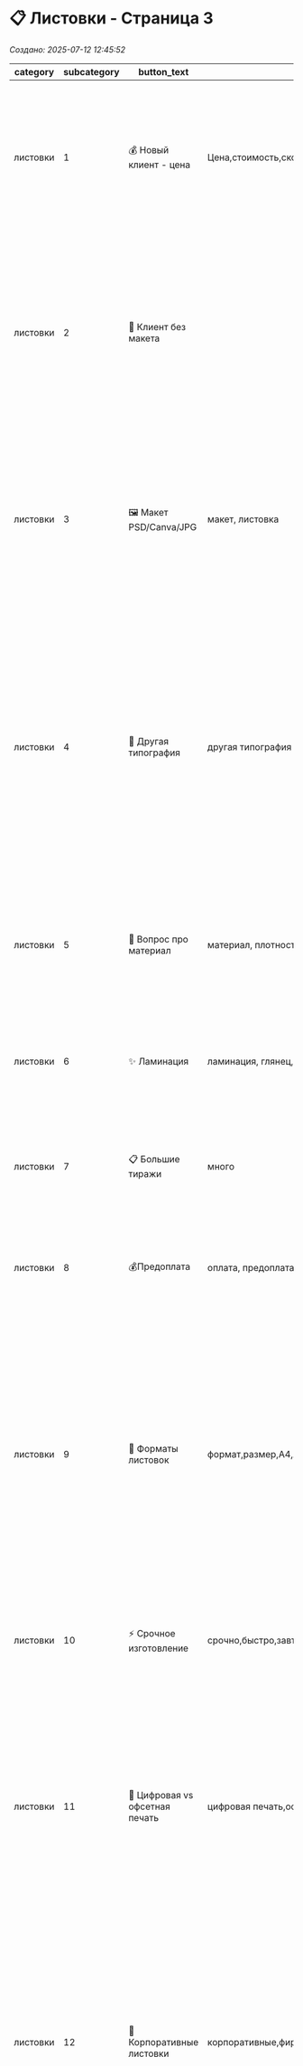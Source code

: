 # 📋 Листовки - Страница 3

*Создано: 2025-07-12 12:45:52*

| category | subcategory | button_text | keywords | answer_ukr | answer_rus | sort_order |
| --- | --- | --- | --- | --- | --- | --- |
| листовки | 1 | 💰 Новый клиент - цена | Цена,стоимость,сколько стоят,делаете листовки | ✅ Звичайно! Першокласний європейський крейдований папір від 115 до 350г/м².<br>💰 А5: 100 шт — від 280 грн ⚡ 1-2 дні, 💰 1000 шт збірним тиражем — 850 грн за ⚡ тиждень.<br><br>❓ Чи маєте готовий для друку макет? | ✅ Конечно! Первоклассная мелованная бумага от 115 до 350г/м².<br>💰 А5: 100 шт — от 280 грн ⚡ 1-2 дня, 💰 1000 шт сборным тиражем — от 850 грн. сборным тиражем за ⚡ неделю.<br><br>❓ Есть ли у вас макет, готовый к печати? | 1 |
| листовки | 2 | 🎨 Клиент без макета |  | Створюємо професійні стильні макети: доопрацювання готового — близько 💰 300 грн, з нуля — від 💰 400 грн.<br>Макет залишається у вас 🔒 назавжди, оплачується тільки при першому замовленні!<br>У PDF, CDR, AI, EPS — професійно, не як у Canva.<br><br>📁 Портфоліо: https://t.me/druk_portfolio<br> | Создаем профессиональные стильные макеты: доработка готового — около 💰 300 грн, с нуля — от 💰 400 грн.<br>Макет остается у вас 🔒 навсегда, оплачивается только при первом заказе!<br>В PDF, CDR, AI, EPS — профессионально, не как в Canva.<br><br>📁 Портфолио: https://t.me/druk_portfolio | 2 |
| листовки | 3 | 🖼️ Макет PSD/Canva/JPG | макет, листовка | Відмінно, що макет є! PSD, Canva та Figma — класні програми для своїх завдань, але для першокласної поліграфії ми використовуємо 🎯 векторні формати — вони дають ідеальну якість при друці.<br><br>Переведемо ваш макет у професійний PDF/AI від  💰 200 грн, зберігши всі деталі. | Отлично, что макет есть!<br>PSD, Canva и Figma — классные программы для своих задач, но для первоклассной полиграфии мы используем 🎯 векторные форматы — они дают идеальное качество при печати. <br><br>Переведем ваш макет в профессиональный PDF/AI от 💰 200 грн, сохранив все детали. | 3 |
| листовки | 4 | 🏢 Другая типография | другая типография | 🤝 Розуміємо, і це чудово! Ми дуже цінуємо роботу колег.<br>Просто у нас такий підхід — ми відповідаємо за підсумкову якість на 💯%, тому віддаємо перевагу векторним файлам.<br>Можемо, звичайно, спробувати надрукувати і так цифровим друком, але тоді не зможемо гарантувати чіткість дрібних деталей та тексту.<br>Переведемо у вектор від 💰 250 грн — і результат буде бездоганним. | 🤝 Понимаем, и это здорово! Мы очень ценим работу коллег.<br>Просто у нас такой подход — мы отвечаем за итоговое качество на 💯%, поэтому предпочитаем векторные исходники.<br>Также в сборных тиражах все макеты компонуются вместе — нужен универсальный формат.<br>Можем, конечно, попробовать напечатать и так на цифровой машине, но тогда не сможем гарантировать четкость мелких деталей.<br>Переведем в вектор от 💰 250 грн — и результат будет безупречным. | 4 |
| листовки | 5 | 📄 Вопрос про материал | материал, плотность | 📄  Крейдований матовий папір від 115 до 350 г/м², при великих тиражах (від 1000 шт) можна використовувати глянцевий.<br>При темних макетах рекомендуємо використовувати 💪 від 150-170 г/м² щільність. | 📄 Мелованная матовая бумага от 115 до 350 г/м², при больших тиражах (от 1000 шт) можно использовать глянцевую.<br>Если макет в темных тонах, рекомендуем использовать 💪 от 150-170 г/м² плотность. | 5 |
| листовки | 6 | ✨ Ламинация | ламинация, глянец, софт, мат, ламинирование | Ламінація доступна на папері від 200г/м²!<br>✨ 4 види: глянець, мат, софт тач, anti-scuff.<br>Це робить листівки по-справжньому преміальними — приємні на дотик, захищені від забруднень. | Ламинация доступна на бумаге от 200г/м²!<br>✨ 4 вида: глянец, мат, софт тач, anti-scuff.<br>Это делает листовки по-настоящему премиальными — приятные на ощупь, защищены от загрязнений. | 6 |
| листовки | 7 | 📋 Большие тиражи | много | Чудово! Великі тиражі — наша сила.<br>А5: 5000 шт — від 3200 грн, 10000 шт — від 5800 грн.<br>Розкажіть точний тираж — порахуємо найкращу ціну! | Отлично! Большие тиражи — наша сила.<br>А5: 5000 шт — от 3200 грн, 10000 шт — от 5800 грн.<br>Расскажите точный тираж — посчитаем лучшую цену! | 7 |
| листовки | 8 | 💰Предоплата | оплата, предоплата, деньги | 💳 Працюємо за передоплатою — це чесно і прозоро.<br>🤝 Такий підхід дає нам змогу використовувати перевірені матеріали та відповідати за результат. | 💳 Работаем по предоплате — это честно и прозрачно.<br>🤝 Такой подход позволяет нам использовать проверенные материалы и отвечать за результат. | 8 |
| листовки | 9 | 📏 Форматы листовок | формат,размер,А4,А5,А6,евро | 📏 Друкуємо листівки в усіх популярних форматах!<br>📄 А6 (105×148мм) — компактні листівки, поміщаються в гаманець<br>📄 А5 (148×210мм) — золота середина, найпопулярніший формат<br>📄 А4 (210×297мм) — великі листівки з детальною інформацією<br>📄 Євро (99×210мм) — вузькі листівки для стендів і папок<br>🎨 Нестандартні розміри — за вашими побажаннями<br>💡 Розмір впливає на вартість — чим більше, тим дорожче! | 📏  Печатаем листовки во всех популярных форматах!<br>📄 А6 (105×148мм) — компактные листовки, помещаются в кошелек<br>📄 А5 (148×210мм) — золотая середина, самый популярный формат<br>📄 А4 (210×297мм) — большие листовки с детальной информацией<br>📄 Евро (99×210мм) — узкие листовки для стендов и папок<br>🎨 Нестандартные размеры — по вашим пожеланиям<br>💡 Размер влияет на стоимость — чем больше, тем дороже! | 9 |
| листовки | 10 | ⚡ Срочное изготовление | срочно,быстро,завтра,экспресс,за день | ⚡ Експрес-виготовлення листівок цифровим друком!<br>🚀 За 4-6 годин — до 1000 шт<br>🏃 За 1 день — до 5000 шт при готовому макеті<br>💨 За 2 дні — будь-який тираж до 10000 шт | ⚡ Экспресс-изготовление листовок цифровой печатью!<br>🚀 За 4-6 часов — до 1000 шт<br>🏃 За 1 день — до 5000 шт при готовом макете<br>💨 За 2 дня — любой тираж до 10000 шт | 10 |
| листовки | 11 | 🎨 Цифровая vs офсетная печать | цифровая печать,офсет,офсетная печать,разница | 🎨 Дві технології друку на вибір:<br>🖥️ Цифровий друк — для тиражів до 2000 шт<br>⚡ Швидко, якісно, можна друкувати навіть 1 примірник<br>🏭 Офсетний друк — для великих тиражів від 1000 шт<br>💰 Дешевше при великих обсягах, ідеальна якість<br>🎯 Ми підберемо оптимальний спосіб під ваш тираж!<br>✨ Якість відмінна в обох випадках | 🎨 Две технологии печати на выбор:<br>🖥️ Цифровая печать — для тиражей до 2000 шт<br>⚡ Быстро, качественно, можно печатать даже 1 экземпляр<br>🏭 Офсетная печать — для больших тиражей от 1000 шт<br>💰 Дешевле при больших объемах, идеальное качество<br>🎯 Мы подберем оптимальный способ под ваш тираж!<br>✨ Качество отличное в обоих случаях | 11 |
| листовки | 12 | 🏢 Корпоративные листовки |  корпоративные,фирменные,презентационные,бизнес | 🏢 Корпоративні листівки — ваш фірмовий стиль!<br>💼 Презентаційні матеріали для клієнтів<br>📊 Прайс-листи, каталоги продукції<br>🎯 Рекламні листівки з логотипом компанії<br>📋 Інформаційні буклети про послуги<br>✨ Обов'язково з ламінацією для преміального вигляду<br>💡 Консультуємо по фірмовому стилю та дизайну<br><br>Створимо матеріали, які підкреслять статус вашої компанії! | 🏢 Корпоративные листовки — ваш фирмовий стиль!<br>💼 Презентационные материалы для клиентов<br>📊 Прайс-листы, каталоги продукции<br>🎯 Рекламные листовки с логотипом компании<br>📋 Информационные буклеты об услугах<br>✨ Обязательно с ламинацией для премиального вида<br>💡 Консультируем по фирменному стилю и дизайну<br><br>Создадим материалы, которые подчеркнут статус вашей компании! | 12 |
| листовки | 13 | 🌟 Рекламные листовки | реклама,промо,акция,скидки,распродажа | 🌟 Рекламні листівки — ваш інструмент продажів!<br>🛍️ Анонси акцій, розпродажів, знижок<br>🎉 Промо-матеріали для заходів і фестивалів<br>📢 Листівки для роздачі біля торгових центрів<br>💥 Яскраві кольори та привабливий дизайн<br>📈 Збільшують продажі та приваблюють клієнтів<br>🎨 Допоможемо з створенням продаючого дизайну<br><br>Зробимо так, щоб вашу листівку хотілося взяти! | 🌟 Рекламные листовки — ваш инструмент продаж!<br>🛍️ Анонсы акций, распродаж, скидок<br>🎉 Промо-материалы для мероприятий и фестивалей<br>📢 Листовки для раздачи у торговых центров<br>💥 Яркие цвета и привлекательный дизайн<br>📈 Увеличивают продажи и привлекают клиентов<br>🎨 Поможем с созданием продающего дизайна<br><br>Сделаем так, чтобы вашу листовку хотелось взять! | 13 |
| листовки | 14 | 🎪 Листовки для мероприятий | мероприятия,события,концерт,фестиваль,конференция | 🎪 Листівки для заходів — створюємо атмосферу!<br>🎭 Концерти, фестивалі, вистави<br>🏛️ Конференції, семінари, бізнес-заходи<br>🎓 Освітні програми, курси, тренінги<br>🎨 Стильний дизайн, що відображає дух заходу<br>📅 Швидкі терміни виготовлення для масових заходів<br>💡 Інформативність + естетика = успіх заходу<br><br>Зробимо листівки, які точно не викинуть! | 🎪 Листовки для мероприятий — создаем атмосферу!<br>🎭 Концерты, фестивали, спектакли<br>🏛️ Конференции, семинары, бизнес-события<br>🎓 Образовательные программы, курсы, тренинги<br>🎨 Стильный дизайн, отражающий дух мероприятия<br>📅 Быстрые сроки изготовления для массовых событий<br>💡 Информативность + эстетика = успех мероприятия<br><br>Сделаем листовки, которые точно не выбросят! | 14 |
| листовки | 15 | 💡 Односторонние vs двусторонние | односторонние,двусторонние,4+0,4+4,печать сторон | 💡 Вибір сторін друку — важливе рішення!<br>📄 Односторонні (4+0) — економний варіант<br>✅ Для простих оголошень, анонсів, промо<br>💰 Дешевше, швидше у виготовленні<br>📄 Двосторонні (4+4) — максимум інформації<br>✅ Для детальних каталогів, прайсів, буклетів<br>💼 Солідніший вигляд, більше простору для контенту<br>🎯 Підберемо оптимальний варіант під ваші цілі! | 💡 Выбор сторон печати — важное решение!<br>📄 Односторонние (4+0) — экономный вариант<br>✅ Для простых объявлений, анонсов, промо<br>💰 Дешевле, быстрее в изготовлении<br>📄 Двусторонние (4+4) — максимум информации<br>✅ Для детальных каталогов, прайсов, буклетов<br>💼 Более солидный вид, больше места для контента<br>🎯 Подберем оптимальный вариант под ваши цели! | 15 |
| листовки | 16 | 🎯 Дизайн под ключ | дизайн под ключ,создание дизайна,полный дизайн | 🎯 Дизайн під ключ — від ідеї до готової листівки!<br>💡 Аналіз вашого бізнесу та цільової аудиторії<br>🎨 Розробка концепції та фірмового стилю<br>🖼️ Підбір якісних зображень та ілюстрацій<br>🌈 3 варіанти дизайну на вибір<br>✨ Фінальна корекція за вашими побажаннями<br>Вартість: від 💰 800 грн за комплексний дизайн. | 🎯 Дизайн под ключ — от идеи до готовой листовки!<br>💡 Анализ вашего бизнеса и целевой аудитории<br>🎨 Разработка концепции и фирменного стиля<br>🖼️ Подбор качественных изображений и иллюстраций<br>🌈 3 варианта дизайна на выбор<br>✨ Финальная корректировка по вашим пожеланиям<br>Стоимость: от 💰 800 грн за комплексный дизайн. | 16 |
| листовки | 17 | 🚚 Доставка листовок |  доставка,курьер,новая почта,самовывоз | 🚚 Доставляємо листівки по всій Україні!<br>📦 Нова Пошта — від 75 грн, 1-2 дні<br>🚕 Таксі по Харкову — 150 грн, у день готовності<br>🏪 Самовивіз — безкоштовно, Харків, вул. Чернишевська, 8<br>📄 Упаковуємо в захисні пакети — листівки приїдуть ідеальними<br>💡 Великі тиражі — посилена упаковка в коробки<br><br>При замовленні від 1500 грн доставка НП безкоштовна. |  Доставляем листовки по всей Украине!<br>📦 Новая Почта — от 75 грн, 1-2 дня<br>🚕 Такси по Харькову — 150 грн, в день готовности<br>🏪 Самовывоз — бесплатно, ул. Чернышевская, 8<br>📄 Упаковываем в защитные пакеты — листовки приедут идеальными<br>💡 Большие тиражи — усиленная упаковка в коробки<br><br>При заказе от 1500 грн доставка НП бесплатная. | 17 |
| листовки | 18 | 📋 Сборные тиражи | сборный тираж,экономия,дешевле,совместная печать | 📋 Збірні тиражі — економія до 40%!<br>🤝 Об'єднуємо замовлення кількох клієнтів<br>💰 Значно дешевше за індивідуальний друк<br>⏰ Терміни: 5-7 робочих днів<br>📊 Мінімальний тираж: від 500 шт<br>🎯 Ідеально для стандартних листівок А5, А6<br>✨ Якість така ж висока, як при індивідуальному друці<br><br>Заощаджуйте бюджет без втрати якості! | 📋 Сборные тиражи — экономия до 40%!<br>🤝 Объединяем заказы нескольких клиентов<br>💰 Значительно дешевле индивидуальной печати<br>⏰ Сроки: 5-7 рабочих дней<br>📊 Минимальный тираж: от 500 шт<br>🎯 Идеально для стандартных листовок А5, А6<br>✨ Качество такое же высокое, как при индивидуальной печати<br><br>Экономьте бюджет без потери качества! | 18 |
